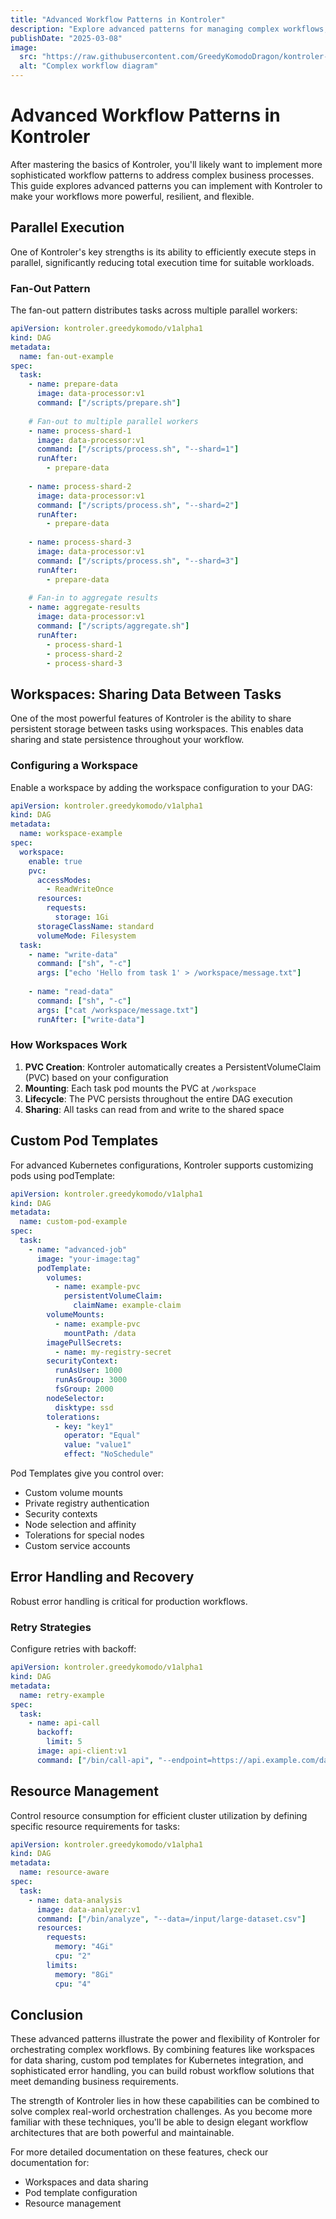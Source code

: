 ```yaml
---
title: "Advanced Workflow Patterns in Kontroler"
description: "Explore advanced patterns for managing complex workflows, including parallel execution, error handling strategies, and workspace sharing."
publishDate: "2025-03-08"
image:
  src: "https://raw.githubusercontent.com/GreedyKomodoDragon/kontroler-site/refs/heads/main/images/advanced.jpg"
  alt: "Complex workflow diagram"
---
```


# Advanced Workflow Patterns in Kontroler

After mastering the basics of Kontroler, you'll likely want to implement more sophisticated workflow patterns to address complex business processes. This guide explores advanced patterns you can implement with Kontroler to make your workflows more powerful, resilient, and flexible.

## Parallel Execution

One of Kontroler's key strengths is its ability to efficiently execute steps in parallel, significantly reducing total execution time for suitable workloads.

### Fan-Out Pattern

The fan-out pattern distributes tasks across multiple parallel workers:

```yaml
apiVersion: kontroler.greedykomodo/v1alpha1
kind: DAG
metadata:
  name: fan-out-example
spec:
  task:
    - name: prepare-data
      image: data-processor:v1
      command: ["/scripts/prepare.sh"]
    
    # Fan-out to multiple parallel workers
    - name: process-shard-1
      image: data-processor:v1
      command: ["/scripts/process.sh", "--shard=1"]
      runAfter:
        - prepare-data
    
    - name: process-shard-2
      image: data-processor:v1
      command: ["/scripts/process.sh", "--shard=2"]
      runAfter:
        - prepare-data
    
    - name: process-shard-3
      image: data-processor:v1
      command: ["/scripts/process.sh", "--shard=3"]
      runAfter:
        - prepare-data
    
    # Fan-in to aggregate results
    - name: aggregate-results
      image: data-processor:v1
      command: ["/scripts/aggregate.sh"]
      runAfter:
        - process-shard-1
        - process-shard-2
        - process-shard-3
```

## Workspaces: Sharing Data Between Tasks

One of the most powerful features of Kontroler is the ability to share persistent storage between tasks using workspaces. This enables data sharing and state persistence throughout your workflow.

### Configuring a Workspace

Enable a workspace by adding the workspace configuration to your DAG:

```yaml
apiVersion: kontroler.greedykomodo/v1alpha1
kind: DAG
metadata:
  name: workspace-example
spec:
  workspace:
    enable: true
    pvc:
      accessModes:
        - ReadWriteOnce
      resources:
        requests:
          storage: 1Gi
      storageClassName: standard
      volumeMode: Filesystem
  task:
    - name: "write-data"
      command: ["sh", "-c"]
      args: ["echo 'Hello from task 1' > /workspace/message.txt"]
    
    - name: "read-data"
      command: ["sh", "-c"]
      args: ["cat /workspace/message.txt"]
      runAfter: ["write-data"]
```

### How Workspaces Work

1. **PVC Creation**: Kontroler automatically creates a PersistentVolumeClaim (PVC) based on your configuration
2. **Mounting**: Each task pod mounts the PVC at `/workspace`
3. **Lifecycle**: The PVC persists throughout the entire DAG execution
4. **Sharing**: All tasks can read from and write to the shared space

## Custom Pod Templates

For advanced Kubernetes configurations, Kontroler supports customizing pods using podTemplate:

```yaml
apiVersion: kontroler.greedykomodo/v1alpha1
kind: DAG
metadata:
  name: custom-pod-example
spec:
  task:
    - name: "advanced-job"
      image: "your-image:tag"
      podTemplate:
        volumes:
          - name: example-pvc
            persistentVolumeClaim:
              claimName: example-claim
        volumeMounts:
          - name: example-pvc
            mountPath: /data
        imagePullSecrets:
          - name: my-registry-secret
        securityContext:
          runAsUser: 1000
          runAsGroup: 3000
          fsGroup: 2000
        nodeSelector:
          disktype: ssd
        tolerations:
          - key: "key1"
            operator: "Equal"
            value: "value1"
            effect: "NoSchedule"
```

Pod Templates give you control over:
- Custom volume mounts
- Private registry authentication
- Security contexts
- Node selection and affinity
- Tolerations for special nodes
- Custom service accounts

## Error Handling and Recovery

Robust error handling is critical for production workflows.

### Retry Strategies

Configure retries with backoff:

```yaml
apiVersion: kontroler.greedykomodo/v1alpha1
kind: DAG
metadata:
  name: retry-example
spec:
  task:
    - name: api-call
      backoff:
        limit: 5
      image: api-client:v1
      command: ["/bin/call-api", "--endpoint=https://api.example.com/data"]
```

## Resource Management

Control resource consumption for efficient cluster utilization by defining specific resource requirements for tasks:

```yaml
apiVersion: kontroler.greedykomodo/v1alpha1
kind: DAG
metadata:
  name: resource-aware
spec:
  task:
    - name: data-analysis
      image: data-analyzer:v1
      command: ["/bin/analyze", "--data=/input/large-dataset.csv"]
      resources:
        requests:
          memory: "4Gi"
          cpu: "2"
        limits:
          memory: "8Gi"
          cpu: "4"
```

## Conclusion

These advanced patterns illustrate the power and flexibility of Kontroler for orchestrating complex workflows. By combining features like workspaces for data sharing, custom pod templates for Kubernetes integration, and sophisticated error handling, you can build robust workflow solutions that meet demanding business requirements.

The strength of Kontroler lies in how these capabilities can be combined to solve complex real-world orchestration challenges. As you become more familiar with these techniques, you'll be able to design elegant workflow architectures that are both powerful and maintainable.

For more detailed documentation on these features, check our documentation for:
- Workspaces and data sharing
- Pod template configuration
- Resource management
